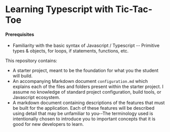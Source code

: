 # Learning Typescript with Tic-Tac-Toe

#### Prerequisites
- Familiarity with the basic syntax of Javascript / Typescript -- Primitive types & objects, for loops, if statements, functions, etc.

This repository contains:
- A starter project, meant to be the foundation for what you the student will build.
- An accompanying Markdown document `configuration.md` which explains each of the files and folders present within the starter project. I assume no knowledge of standard project configuration, build tools, or Javascript ecosystem.
- A markdown document containing descriptions of the features that must be built for the application.
  Each of these features will be described using detail that may be unfamiliar to you--The terminology used is intentionally chosen to introduce you to important concepts that it is good for new developers to learn.


